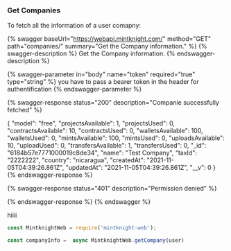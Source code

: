 ### Get Companies

To fetch all the information of a user comapny: 

{% swagger baseUrl="https://webapi.mintknight.com/" method="GET" path="companies/" summary="Get the Company information." %} {% swagger-description %} Get the Company information. {% endswagger-description %}

{% swagger-parameter in="body" name="token" required="true" type="string" %} you have to pass a bearer token in the header for authentification {% endswagger-parameter %}

{% swagger-response status="200" description="Companie successfully fetched" %}

{
    "model": "free",
    "projectsAvailable": 1,
    "projectsUsed": 0,
    "contractsAvailable": 10,
    "contractsUsed": 0,
    "walletsAvailable": 100,
    "walletsUsed": 0,
    "mintsAvailable": 100,
    "mintsUsed": 0,
    "uploadsAvailable": 10,
    "uploadUsed": 0,
    "transfersAvailable": 1,
    "transfersUsed": 0,
    "_id": "6184b57e7771000019c8de34",
    "name": "Test Company",
    "taxId": "2222222",
    "country": "nicaragua",
    "createdAt": "2021-11-05T04:39:26.861Z",
    "updatedAt": "2021-11-05T04:39:26.861Z",
    "__v": 0
}
{% endswagger-response %}

{% swagger-response status="401" description="Permission denied" %}

{% endswagger-response %} {% endswagger %}


hiiii


```javascript
const MintknightWeb = require('mintknight-web');

const companyInfo =  async MintknightWeb.getCompany(user) 
```

